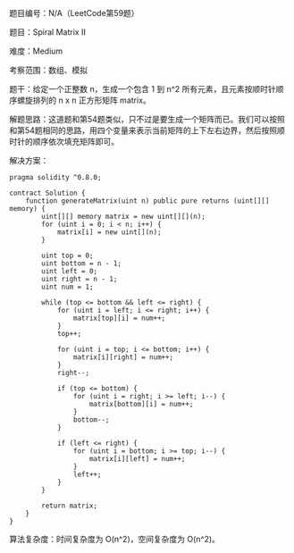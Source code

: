 题目编号：N/A（LeetCode第59题）

题目：Spiral Matrix II

难度：Medium

考察范围：数组、模拟

题干：给定一个正整数 n，生成一个包含 1 到 n^2 所有元素，且元素按顺时针顺序螺旋排列的 n x n 正方形矩阵 matrix。

解题思路：这道题和第54题类似，只不过是要生成一个矩阵而已。我们可以按照和第54题相同的思路，用四个变量来表示当前矩阵的上下左右边界，然后按照顺时针的顺序依次填充矩阵即可。

解决方案：

```
pragma solidity ^0.8.0;

contract Solution {
    function generateMatrix(uint n) public pure returns (uint[][] memory) {
        uint[][] memory matrix = new uint[][](n);
        for (uint i = 0; i < n; i++) {
            matrix[i] = new uint[](n);
        }
        
        uint top = 0;
        uint bottom = n - 1;
        uint left = 0;
        uint right = n - 1;
        uint num = 1;
        
        while (top <= bottom && left <= right) {
            for (uint i = left; i <= right; i++) {
                matrix[top][i] = num++;
            }
            top++;
            
            for (uint i = top; i <= bottom; i++) {
                matrix[i][right] = num++;
            }
            right--;
            
            if (top <= bottom) {
                for (uint i = right; i >= left; i--) {
                    matrix[bottom][i] = num++;
                }
                bottom--;
            }
            
            if (left <= right) {
                for (uint i = bottom; i >= top; i--) {
                    matrix[i][left] = num++;
                }
                left++;
            }
        }
        
        return matrix;
    }
}
```

算法复杂度：时间复杂度为 O(n^2)，空间复杂度为 O(n^2)。